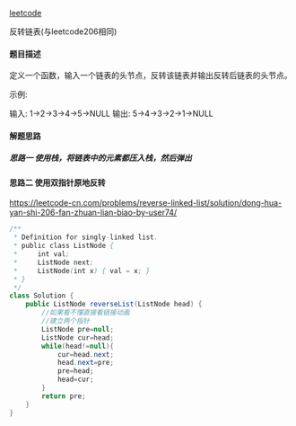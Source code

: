 [leetcode](https://leetcode-cn.com/problems/fan-zhuan-lian-biao-lcof/)

反转链表(与leetcode206相同)

#### 题目描述

定义一个函数，输入一个链表的头节点，反转该链表并输出反转后链表的头节点。

示例:

输入: 1->2->3->4->5->NULL
输出: 5->4->3->2->1->NULL

#### 解题思路

##### 思路一 使用栈，将链表中的元素都压入栈，然后弹出

#### 思路二 使用双指针原地反转

https://leetcode-cn.com/problems/reverse-linked-list/solution/dong-hua-yan-shi-206-fan-zhuan-lian-biao-by-user74/

```java
/**
 * Definition for singly-linked list.
 * public class ListNode {
 *     int val;
 *     ListNode next;
 *     ListNode(int x) { val = x; }
 * }
 */
class Solution {
    public ListNode reverseList(ListNode head) {
        //如果看不懂直接看链接动画
 		//建立两个指针
        ListNode pre=null;
        ListNode cur=head;
        while(head!=null){
            cur=head.next;
            head.next=pre;
            pre=head;
            head=cur;
        }
        return pre;
    }
}
```

